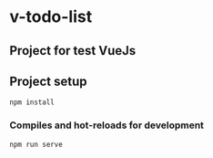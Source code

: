 # v-todo-list

## Project for test VueJs

## Project setup
```
npm install
```

### Compiles and hot-reloads for development
```
npm run serve
```

